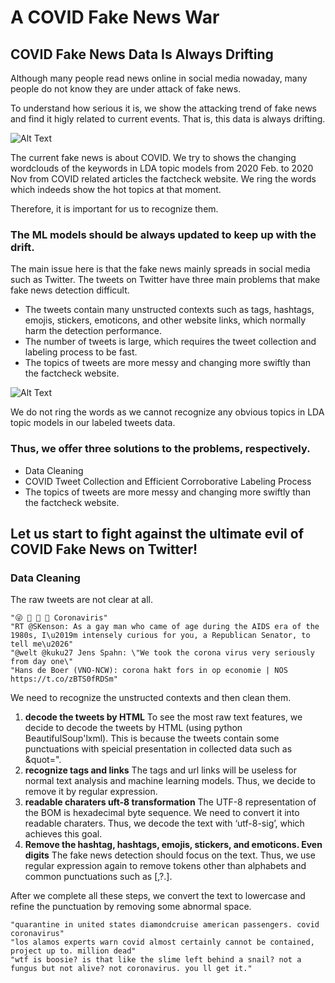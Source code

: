# A COVID Fake News War
## COVID Fake News Data Is Always Drifting

Although many people read news online in social media nowaday, many people do not know they are under attack of fake news.

To understand how serious it is, we show the attacking trend of fake news  and find it higly related to current events. That is, this data is always drifting.

![Alt Text](https://media0.giphy.com/media/lTJK46k4l4kL4wBDEg/giphy.gif)

The current fake news is about COVID. We try to shows the changing wordclouds of the keywords in LDA topic models from 2020 Feb. to 2020 Nov from COVID related articles the factcheck website. We ring the words which indeeds show the hot topics at that moment.

Therefore, it is important for us to recognize them.

### The ML models should be always updated to keep up with the drift. 
The main issue here is that the fake news mainly spreads in social media such as Twitter. The tweets on Twitter have three main problems that make fake news detection difficult.

*   The tweets contain many unstructed contexts such as tags, hashtags, emojis, stickers, emoticons, and other website links, which normally harm the detection performance.
*   The number of tweets is large, which requires the tweet collection and labeling process to be fast.
*   The topics of tweets are more messy and changing more swiftly than the factcheck website.
 
![Alt Text](https://media2.giphy.com/media/v1AJSl8f7ZJG14Cz1W/giphy.gif)

We do not ring the words as we cannot recognize any obvious topics in LDA topic models in our labeled tweets data.

### Thus, we offer three solutions to the problems, respectively.

*   Data Cleaning
*   COVID Tweet Collection and Efficient Corroborative Labeling Process
*   The topics of tweets are more messy and changing more swiftly than the factcheck website.

## Let us start to fight against the ultimate evil of COVID Fake News on Twitter!

###   Data Cleaning

The raw tweets are not clear at all.

```
"😜 🤪 🤨 🧐 Coronaviris"
"RT @SKenson: As a gay man who came of age during the AIDS era of the 1980s, I\u2019m intensely curious for you, a Republican Senator, to tell me\u2026"
"@welt @kuku27 Jens Spahn: \"We took the corona virus very seriously from day one\"
"Hans de Boer (VNO-NCW): corona hakt fors in op economie | NOS https://t.co/zBTS0fRDSm"
```

We need to recognize the unstructed contexts and then clean them. 


1. **decode the tweets by HTML**
To see the most raw text features, we decide to decode the tweets by HTML (using python BeautifulSoup'lxml). This is because the tweets contain some punctuations with speicial presentation in collected data such as &quot=". 
2. **recognize tags and links**
The tags and url links will be useless for normal text analysis and machine learning models. Thus, we decide to remove it by regular expression.
3. **readable charaters uft-8 transformation**
The UTF-8 representation of the BOM is hexadecimal byte sequence. We need to convert it into readable charaters. Thus, we decode the text with ‘utf-8-sig’, which achieves this goal.
4. **Remove the hashtag, hashtags, emojis, stickers, and emoticons. Even digits**
The fake news detection should focus on the text. Thus, we use regular expression again to remove tokens other than alphabets and common punctuations such as [,?.].

After we complete all these steps, we convert the text to lowercase and refine the punctuation by removing some abnormal space.

```
"quarantine in united states diamondcruise american passengers. covid coronavirus"
"los alamos experts warn covid almost certainly cannot be contained, project up to. million dead"
"wtf is boosie? is that like the slime left behind a snail? not a fungus but not alive? not coronavirus. you ll get it."
``` 

